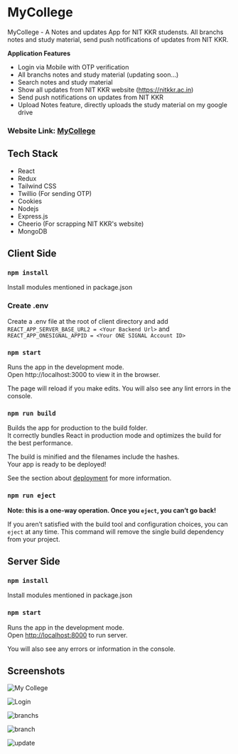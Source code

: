 
# MyCollege

MyCollege - A Notes and updates App for NIT KKR studensts. All branchs notes and study material, send push notifications of updates from NIT KKR.  

**Application Features**  
 
* Login via Mobile with OTP verification
* All branchs notes and study material (updating soon...)
* Search notes and study material
* Show all updates from NIT KKR website (https://nitkkr.ac.in)
* Send push notifications on updates from NIT KKR
* Upload Notes feature, directly uploads the study material on my google drive

### Website Link: [MyCollege](https://my-college.vercel.app/)

## Tech Stack

* React
* Redux
* Tailwind CSS
* Twillio (For sending OTP)
* Cookies
* Nodejs
* Express.js
* Cheerio (For scrapping NIT KKR's website)
* MongoDB
## Client Side
### `npm install`
Install modules mentioned in package.json  
### Create .env
Create a .env file at the root of client directory and add `REACT_APP_SERVER_BASE_URL2 = <Your Backend Url>` and 
`REACT_APP_ONESIGNAL_APPID = <Your ONE SIGNAL Account ID>`
### `npm start`
Runs the app in the development mode.  
Open http://localhost:3000 to view it in the browser.

The page will reload if you make edits.
You will also see any lint errors in the console.
### `npm run build`
Builds the app for production to the build folder.  
It correctly bundles React in production mode and optimizes the build for the best performance.

The build is minified and the filenames include the hashes.  
Your app is ready to be deployed!

See the section about [deployment](https://facebook.github.io/create-react-app/docs/deployment) for more information.  
### `npm run eject`
**Note: this is a one-way operation. Once you `eject`, you can’t go back!**  

If you aren’t satisfied with the build tool and configuration choices, you can `eject` at any time. This command will remove the single build dependency from your project.
## Server Side
### `npm install`
Install modules mentioned in package.json
### `npm start`

Runs the app in the development mode.  
Open [http://localhost:8000](http://localhost:8000) to run server.  

You will also see any errors or information in the console.

## Screenshots

![My College](https://drive.google.com/uc?export=view&id=1ElF9gv65zU_XV731HYhNaPzUbkyfHt8c)

![Login](https://drive.google.com/uc?export=view&id=1VN-qQH0GYz1CSmGssu9RSDge9AmfZvoj)

![branchs](https://drive.google.com/uc?export=view&id=1WhcEE5F7Q0qD5AMUMQCTofL99p7U-9Ve)

![branch](https://drive.google.com/uc?export=view&id=1AcrUZ4G9wFCxosFjQNgy4FuAbYiSvI6P)

![update](https://drive.google.com/uc?export=view&id=1uQ8U0mX5weBmY3BitJa7Br_GzHFctE2G)

